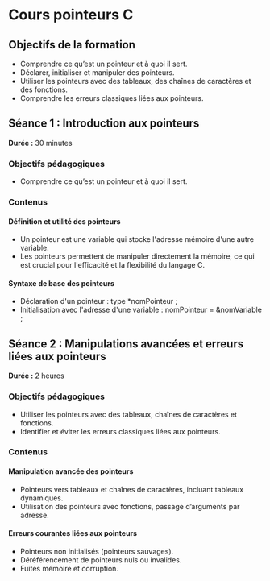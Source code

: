# Cours pointeurs C

## Objectifs de la formation

- Comprendre ce qu’est un pointeur et à quoi il sert.
- Déclarer, initialiser et manipuler des pointeurs.
- Utiliser les pointeurs avec des tableaux, des chaînes de caractères et des fonctions.
- Comprendre les erreurs classiques liées aux pointeurs.
## Séance 1 : Introduction aux pointeurs

**Durée :** 30 minutes

### Objectifs pédagogiques

- Comprendre ce qu’est un pointeur et à quoi il sert.
### Contenus

#### Définition et utilité des pointeurs

- Un pointeur est une variable qui stocke l'adresse mémoire d'une autre variable.
- Les pointeurs permettent de manipuler directement la mémoire, ce qui est crucial pour l'efficacité et la flexibilité du langage C.
#### Syntaxe de base des pointeurs

- Déclaration d'un pointeur : type *nomPointeur ;
- Initialisation avec l'adresse d'une variable : nomPointeur = &nomVariable ;
## Séance 2 : Manipulations avancées et erreurs liées aux pointeurs

**Durée :** 2 heures

### Objectifs pédagogiques

- Utiliser les pointeurs avec des tableaux, chaînes de caractères et fonctions.
- Identifier et éviter les erreurs classiques liées aux pointeurs.
### Contenus

#### Manipulation avancée des pointeurs

- Pointeurs vers tableaux et chaînes de caractères, incluant tableaux dynamiques.
- Utilisation des pointeurs avec fonctions, passage d’arguments par adresse.
#### Erreurs courantes liées aux pointeurs

- Pointeurs non initialisés (pointeurs sauvages).
- Déréférencement de pointeurs nuls ou invalides.
- Fuites mémoire et corruption.